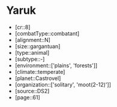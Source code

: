 
# Yaruk

- [cr::8]
- [combatType::combatant]
- [alignment::N]
- [size::gargantuan]
- [type::animal]
- [subtype::-]
- [environment::['plains', 'forests']]
- [climate::temperate]
- [planet::Castrovel]
- [organization::['solitary', 'moot(2-12)']]
- [source::DS2]
- [page::61]
